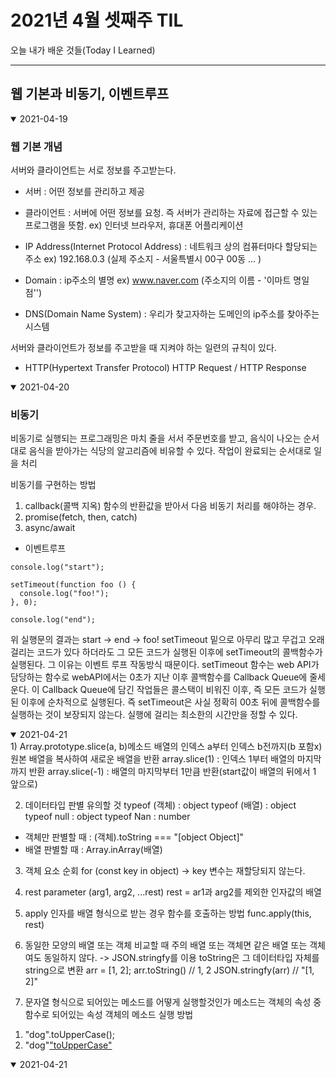 # 2021년 4월 셋째주 TIL
오늘 내가 배운 것들(Today I Learned)

---------------------------------------
## 웹 기본과 비동기, 이벤트루프

<details open>
<summary>2021-04-19</summary>
<div markdown="1">

### 웹 기본 개념
서버와 클라이언트는 서로 정보를 주고받는다.

- 서버 : 어떤 정보를 관리하고 제공
- 클라이언트 : 서버에 어떤 정보를 요청. 즉 서버가 관리하는 자료에 접근할 수 있는 프로그램을 뜻함.
ex) 인터넷 브라우저, 휴대폰 어플리케이션
- IP Address(Internet Protocol Address) : 네트워크 상의 컴퓨터마다 할당되는 주소
ex) 192.168.0.3
(실제 주소지 - 서울특별시 00구 00동 ... )
- Domain : ip주소의 별명
ex) www.naver.com
(주소지의 이름 - '이마트 명일점'')

- DNS(Domain Name System) : 우리가 찾고자하는 도메인의 ip주소를 찾아주는 시스템

서버와 클라이언트가 정보를 주고받을 때 지켜야 하는 일련의 규칙이 있다.
- HTTP(Hypertext Transfer Protocol)
HTTP Request / HTTP Response
</div>
</details>

<details open>
<summary>2021-04-20</summary>
<div markdown="1">

### 비동기

비동기로 실행되는 프로그래밍은 마치 줄을 서서 주문번호를 받고, 음식이 나오는 순서대로 음식을 받아가는 식당의 알고리즘에 비유할 수 있다.
작업이 완료되는 순서대로 일을 처리

비동기를 구현하는 방법
1) callback(콜백 지옥)
함수의 반환값을 받아서 다음 비동기 처리를 해야하는 경우.
2) promise(fetch, then, catch)
3) async/await

- 이벤트루프
```
console.log("start");

setTimeout(function foo () {
  console.log("foo!");
}, 0);

console.log("end");
```
위 실행문의 결과는 start -> end -> foo!
setTimeout 밑으로 아무리 많고 무겁고 오래걸리는 코드가 있다 하더라도 그 모든 코드가 실행된 이후에 setTimeout의 콜백함수가 실행된다. 그 이유는 이벤트 루프 작동방식 때문이다.
setTimeout 함수는 web API가 담당하는 함수로 webAPI에서는 0초가 지난 이후 콜백함수를 Callback Queue에 줄세운다.
이 Callback Queue에 담긴 작업들은 콜스택이 비워진 이후, 즉 모든 코드가 실행된 이후에 순차적으로 실행된다.
즉 setTimeout은 사실 정확히 00초 뒤에 콜백함수를 실행하는 것이 보장되지 않는다. 실행에 걸리는 최소한의 시간만을 정할 수 있다.

</div>
</details>

<details open>
<summary>2021-04-21</summary>
<div markdown="1">
1) Array.prototype.slice(a, b)메소드
배열의 인덱스 a부터 인덱스 b전까지(b 포함x) 원본 배열을 복사하여 새로운 배열을 반환
array.slice(1) : 인덱스 1부터 배열의 마지막까지 반환
array.slice(-1) : 배열의 마지막부터 1만큼 반환(start값이 배열의 뒤에서 1 앞으로)

 2) 데이터타입 판별 유의할 것
 typeof (객체) : object
 typeof (배열) : object
 typeof null : object
 typeof Nan : number
 * 객체만 판별할 때 : (객체).toString === "[object Object]"
 * 배열 판별할 때 : Array.inArray(배열)

 3) 객체 요소 순회
 for (const key in object) -> key 변수는 재할당되지 않는다.

 4) rest parameter
 (arg1, arg2, ...rest)
 rest = ar1과 arg2를 제외한 인자값의 배열

 5) apply
 인자를 배열 형식으로 받는 경우 함수를 호출하는 방법
 func.apply(this, rest)

 6) 동일한 모양의 배열 또는 객체 비교할 때 주의
배열 또는 객체면 같은 배열 또는 객체여도 동일하지 않다.
-> JSON.stringfy를 이용
toString은 그 데이터타입 자체를 string으로 변환
arr = [1, 2];
arr.toString() // 1, 2
JSON.stringfy(arr) // "[1, 2]"

7) 문자열 형식으로 되어있는 메소드를 어떻게 실행할것인가
메소드는 객체의 속성 중 함수로 되어있는 속성
객체의 메소드 실행 방법
1. "dog".toUpperCase();
2. "dog"["toUpperCase"]()




</div>
</details>

<details open>
<summary>2021-04-21</summary>
<div markdown="1">

</div>
</details>
